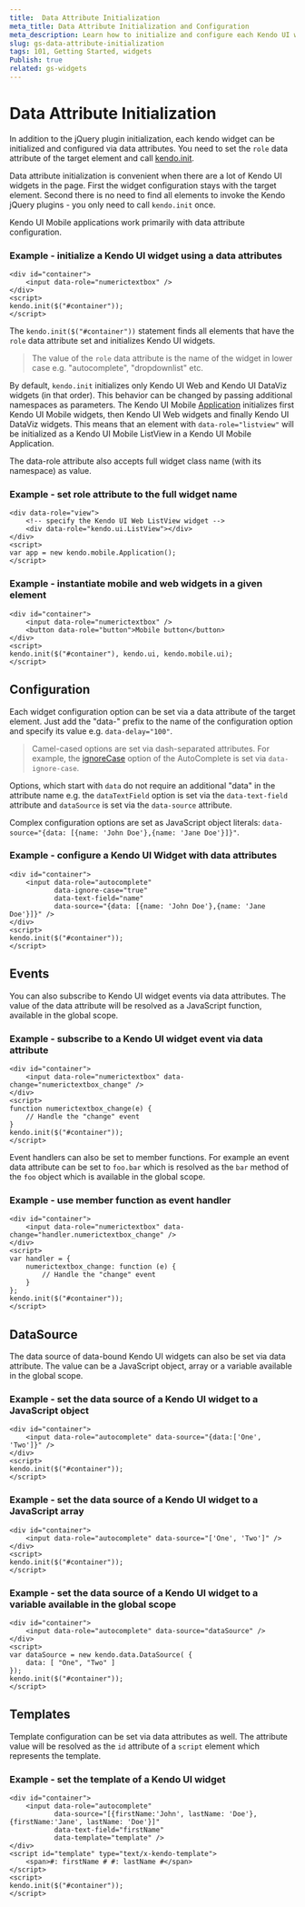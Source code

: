 ```yaml
---
title:  Data Attribute Initialization
meta_title: Data Attribute Initialization and Configuration
meta_description: Learn how to initialize and configure each Kendo UI widget by setting a data attribute.
slug: gs-data-attribute-initialization
tags: 101, Getting Started, widgets
Publish: true
related: gs-widgets
---
```


# Data Attribute Initialization

In addition to the jQuery plugin initialization, each kendo widget can be initialized and configured via data attributes. You need to set the `role` data attribute
of the target element and call [kendo.init](/api/framework/kendo#methods-init).

Data attribute initialization is convenient when there are a lot of Kendo UI widgets in the page. First the widget configuration stays with the target element. Second
there is no need to find all elements to invoke the Kendo jQuery plugins - you only need to call `kendo.init` once.

Kendo UI Mobile applications work primarily with data attribute configuration.

### Example - initialize a Kendo UI widget using a data attributes

    <div id="container">
        <input data-role="numerictextbox" />
    </div>
    <script>
    kendo.init($("#container"));
    </script>

The `kendo.init($("#container"))` statement finds all elements that have the `role` data attribute set and initializes Kendo UI widgets.

> The value of the `role` data attribute is the name of the widget in lower case e.g. "autocomplete", "dropdownlist" etc.

By default, `kendo.init` initializes only Kendo UI Web and Kendo UI DataViz widgets (in that order). This behavior can be changed by passing additional namespaces as parameters. The Kendo UI Mobile [Application](/getting-started/mobile/application)
initializes first Kendo UI Mobile widgets, then Kendo UI Web widgets and finally Kendo UI DataViz widgets. This means that an element with `data-role="listview"` will be initialized as a Kendo UI Mobile ListView in a Kendo UI Mobile Application.

The data-role attribute also accepts full widget class name (with its namespace) as value.

### Example - set role attribute to the full widget name
    <div data-role="view">
        <!-- specify the Kendo UI Web ListView widget -->
        <div data-role="kendo.ui.ListView"></div>
    </div>
    <script>
    var app = new kendo.mobile.Application();
    </script>

### Example - instantiate mobile and web widgets in a given element

    <div id="container">
        <input data-role="numerictextbox" />
        <button data-role="button">Mobile button</button>
    </div>
    <script>
    kendo.init($("#container"), kendo.ui, kendo.mobile.ui);
    </script>

## Configuration

Each widget configuration option can be set via a data attribute of the target element. Just add the "data-" prefix to the name of the configuration option and specify its value e.g. `data-delay="100"`.

> Camel-cased options are set via dash-separated attributes. For example, the [ignoreCase](/api/web/autocomplete#configuration-ignoreCase) option of the AutoComplete is set via `data-ignore-case`.

Options, which start with `data` do not require an additional "data" in the attribute name e.g. the `dataTextField` option is set via the `data-text-field` attribute and `dataSource` is set via the
`data-source` attribute.

Complex configuration options are set as JavaScript object literals: `data-source="{data: [{name: 'John Doe'},{name: 'Jane Doe'}]}"`.

### Example - configure a Kendo UI Widget with data attributes

    <div id="container">
        <input data-role="autocomplete"
               data-ignore-case="true"
               data-text-field="name"
               data-source="{data: [{name: 'John Doe'},{name: 'Jane Doe'}]}" />
    </div>
    <script>
    kendo.init($("#container"));
    </script>

## Events

You can also subscribe to Kendo UI widget events via data attributes. The value of the data attribute will be resolved as a JavaScript function, available in the global scope.

### Example - subscribe to a Kendo UI widget event via data attribute

    <div id="container">
        <input data-role="numerictextbox" data-change="numerictextbox_change" />
    </div>
    <script>
    function numerictextbox_change(e) {
        // Handle the "change" event
    }
    kendo.init($("#container"));
    </script>

Event handlers can also be set to member functions. For example an event data attribute can be set to `foo.bar` which is resolved as the `bar` method of the `foo` object which is available in the global scope.

### Example - use member function as event handler

    <div id="container">
        <input data-role="numerictextbox" data-change="handler.numerictextbox_change" />
    </div>
    <script>
    var handler = {
        numerictextbox_change: function (e) {
            // Handle the "change" event
        }
    };
    kendo.init($("#container"));
    </script>

## DataSource

The data source of data-bound Kendo UI widgets can also be set via data attribute. The value can be a JavaScript object, array or a variable available in the global scope.

### Example - set the data source of a Kendo UI widget to a JavaScript object

    <div id="container">
        <input data-role="autocomplete" data-source="{data:['One', 'Two']}" />
    </div>
    <script>
    kendo.init($("#container"));
    </script>

### Example - set the data source of a Kendo UI widget to a JavaScript array

    <div id="container">
        <input data-role="autocomplete" data-source="['One', 'Two']" />
    </div>
    <script>
    kendo.init($("#container"));
    </script>

### Example - set the data source of a Kendo UI widget to a variable available in the global scope

    <div id="container">
        <input data-role="autocomplete" data-source="dataSource" />
    </div>
    <script>
    var dataSource = new kendo.data.DataSource( {
        data: [ "One", "Two" ]
    });
    kendo.init($("#container"));
    </script>

## Templates

Template configuration can be set via data attributes as well. The attribute value will be resolved as the `id` attribute of a `script` element which represents the
template.

### Example - set the template of a Kendo UI widget

    <div id="container">
        <input data-role="autocomplete"
               data-source="[{firstName:'John', lastName: 'Doe'}, {firstName:'Jane', lastName: 'Doe'}]"
               data-text-field="firstName"
               data-template="template" />
    </div>
    <script id="template" type="text/x-kendo-template">
        <span>#: firstName # #: lastName #</span>
    </script>
    <script>
    kendo.init($("#container"));
    </script>
 
